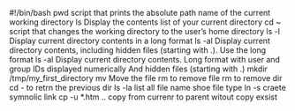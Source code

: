 #!/bin/bash
pwd script that prints the absolute path name of the current working directory
ls Display the contents list of your current directory
cd ~ script that changes the working directory to the user’s home directory
ls -l Display current directory contents in a long format
ls -al Display current directory contents, including hidden files (starting with .). Use the long format
ls -al Display current directory contents.
Long format
with user and group IDs displayed numerically
And hidden files (starting with .)
mkdir /tmp/my_first_directory
mv Move the file
rm to remove file
rm to remove dir
cd - to retrn the previous dir 
ls -la list all
file name  shoe file type
ln -s craete symnolic link
cp -u *.htm .. copy from currenr to parent witout copy exsist  
